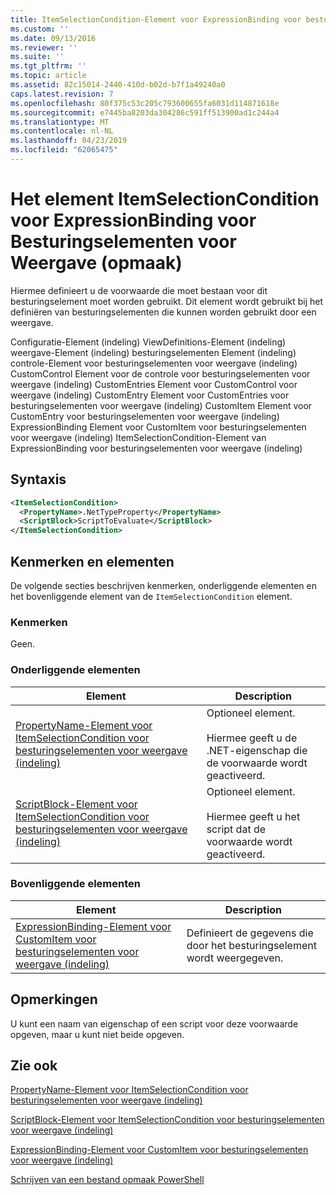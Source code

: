 ```yaml
---
title: ItemSelectionCondition-Element voor ExpressionBinding voor besturingselementen voor weergave (indeling) | Microsoft Docs
ms.custom: ''
ms.date: 09/13/2016
ms.reviewer: ''
ms.suite: ''
ms.tgt_pltfrm: ''
ms.topic: article
ms.assetid: 82c15014-2440-410d-b02d-b7f1a49240a0
caps.latest.revision: 7
ms.openlocfilehash: 80f375c53c205c793600655fa6031d114871618e
ms.sourcegitcommit: e7445ba8203da304286c591ff513900ad1c244a4
ms.translationtype: MT
ms.contentlocale: nl-NL
ms.lasthandoff: 04/23/2019
ms.locfileid: "62065475"
---
```

# <a name="itemselectioncondition-element-for-expressionbinding-for-controls-for-view-format"></a>Het element ItemSelectionCondition voor ExpressionBinding voor Besturingselementen voor Weergave (opmaak)

Hiermee definieert u de voorwaarde die moet bestaan voor dit besturingselement moet worden gebruikt. Dit element wordt gebruikt bij het definiëren van besturingselementen die kunnen worden gebruikt door een weergave.

Configuratie-Element (indeling) ViewDefinitions-Element (indeling) weergave-Element (indeling) besturingselementen Element (indeling) controle-Element voor besturingselementen voor weergave (indeling) CustomControl Element voor de controle voor besturingselementen voor weergave (indeling) CustomEntries Element voor CustomControl voor weergave (indeling) CustomEntry Element voor CustomEntries voor besturingselementen voor weergave (indeling) CustomItem Element voor CustomEntry voor besturingselementen voor weergave (indeling) ExpressionBinding Element voor CustomItem voor besturingselementen voor weergave (indeling) ItemSelectionCondition-Element van ExpressionBinding voor besturingselementen voor weergave (indeling)

## <a name="syntax"></a>Syntaxis

```xml
<ItemSelectionCondition>
  <PropertyName>.NetTypeProperty</PropertyName>
  <ScriptBlock>ScriptToEvaluate</ScriptBlock>
</ItemSelectionCondition>
```

## <a name="attributes-and-elements"></a>Kenmerken en elementen

De volgende secties beschrijven kenmerken, onderliggende elementen en het bovenliggende element van de `ItemSelectionCondition` element.

### <a name="attributes"></a>Kenmerken

Geen.

### <a name="child-elements"></a>Onderliggende elementen

|Element|Description|
|-------------|-----------------|
|[PropertyName-Element voor ItemSelectionCondition voor besturingselementen voor weergave (indeling)](./propertyname-element-for-itemselectioncondition-for-controls-for-view-format.md)|Optioneel element.<br /><br /> Hiermee geeft u de .NET-eigenschap die de voorwaarde wordt geactiveerd.|
|[ScriptBlock-Element voor ItemSelectionCondition voor besturingselementen voor weergave (indeling)](./scriptblock-element-for-itemselectioncondition-for-controls-for-view-format.md)|Optioneel element.<br /><br /> Hiermee geeft u het script dat de voorwaarde wordt geactiveerd.|

### <a name="parent-elements"></a>Bovenliggende elementen

|Element|Description|
|-------------|-----------------|
|[ExpressionBinding-Element voor CustomItem voor besturingselementen voor weergave (indeling)](./expressionbinding-element-for-customitem-for-controls-for-view-format.md)|Definieert de gegevens die door het besturingselement wordt weergegeven.|

## <a name="remarks"></a>Opmerkingen

U kunt een naam van eigenschap of een script voor deze voorwaarde opgeven, maar u kunt niet beide opgeven.

## <a name="see-also"></a>Zie ook

[PropertyName-Element voor ItemSelectionCondition voor besturingselementen voor weergave (indeling)](./propertyname-element-for-itemselectioncondition-for-controls-for-view-format.md)

[ScriptBlock-Element voor ItemSelectionCondition voor besturingselementen voor weergave (indeling)](./scriptblock-element-for-itemselectioncondition-for-controls-for-view-format.md)

[ExpressionBinding-Element voor CustomItem voor besturingselementen voor weergave (indeling)](./expressionbinding-element-for-customitem-for-controls-for-view-format.md)

[Schrijven van een bestand opmaak PowerShell](./writing-a-powershell-formatting-file.md)
